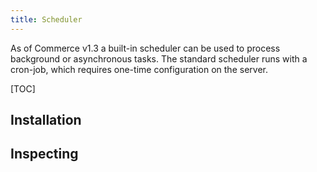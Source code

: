 ```yaml
---
title: Scheduler
---
```


As of Commerce v1.3 a built-in scheduler can be used to process background or asynchronous tasks. The standard scheduler runs with a cron-job, which requires one-time configuration on the server.

[TOC]

## Installation

## Inspecting 

